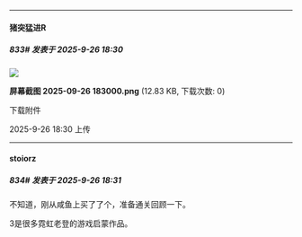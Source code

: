 ﻿
*****

####  猪突猛进R  
##### 833#       发表于 2025-9-26 18:30

<img src="https://img.stage1st.com/forum/202509/26/183026kekfo9iyxxe3idri.png" referrerpolicy="no-referrer">

<strong>屏幕截图 2025-09-26 183000.png</strong> (12.83 KB, 下载次数: 0)

下载附件

2025-9-26 18:30 上传

*****

####  stoiorz  
##### 834#       发表于 2025-9-26 18:31

不知道，刚从咸鱼上买了了个，准备通关回顾一下。

3是很多霓虹老登的游戏启蒙作品。

